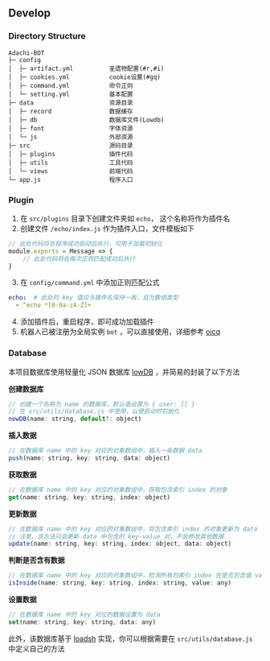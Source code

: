## Develop
### Directory Structure
```
Adachi-BOT
├─ config
│  ├─ artifact.yml          圣遗物配置(#r,#i)
│  ├─ cookies.yml           cookie设置(#gq)
│  ├─ command.yml           命令正则
│  └─ setting.yml           基本配置
├─ data                     资源目录
│  ├─ record                数据缓存
│  ├─ db                    数据库文件(Lowdb)
│  ├─ font                  字体资源
│  └─ js                    外部资源
├─ src                      源码目录
│  ├─ plugins               插件代码
│  ├─ utils                 工具代码
│  └─ views                 前端代码
└─ app.js                   程序入口
```

### Plugin
1. 在 `src/plugins` 目录下创建文件夹如 `echo`， 这个名称将作为插件名
2. 创建文件 `/echo/index.js` 作为插件入口，文件模板如下
```js
// 此处代码将在程序成功启动后执行，可用于加载初始化
module.exports = Message => {
    // 此处代码将在每次正则匹配成功后执行
}
```
3. 在 `config/command.yml` 中添加正则匹配公式
```yaml
echo:  # 此处的 key 值应与插件名保持一致，且为数组类型
  - ^echo *[0-9a-zA-Z]+
```
4. 添加插件后，重启程序，即可成功加载插件
5. 机器人已被注册为全局实例 `bot` ，可以直接使用，详细参考 [oicq](https://github.com/takayama-lily/oicq/wiki/91.API%E6%96%87%E6%A1%A3)

### Database
本项目数据库使用轻量化 JSON 数据库 [lowDB](https://github.com/typicode/lowdb) ，并简易的封装了以下方法

**创建数据库**
```js
// 创建一个名称为 name 的数据库，默认值设置为 { user: [] }
// 在 src/utils/database.js 中使用，以便启动时初始化
newDB(name: string, default?: object)
```

**插入数据**
```js
// 在数据库 name 中的 key 对应的对象数组中，插入一条数据 data
push(name: string, key: string, data: object)
```

**获取数据**
```js
// 在数据库 name 中的 key 对应的对象数组中，获取包含索引 index 的对象
get(name: string, key: string, index: object)
```

**更新数据**
```js
// 在数据库 name 中的 key 对应的对象数组中，将包含索引 index 的对象更新为 data
// 注意，该方法只会更新 data 中包含的 key-value 对，不会修改其他数据
update(name: string, key: string, index: object, data: object)
```

**判断是否含有数据**
```js
// 在数据库 name 中的 key 对应的对象数组中，检测所有的索引 index 在是否包含值 value
isInside(name: string, key: string, index: string, value: any)
```

**设置数据**
```js
// 在数据库 name 中的 key 对应的数据设置为 data
set(name: string, key: string, data: any)
```

此外，该数据库基于 [loadsh](https://github.com/lodash/lodash) 实现，你可以根据需要在 `src/utils/database.js` 中定义自己的方法
